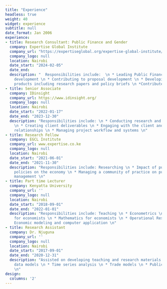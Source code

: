 ```yaml
---
title: "Experience"
headless: true
weight: 40
widget: experience
subtitle: null
date_format: Jan 2006
experience:
- title: Research Consultant: Public Finance and Gender
  company: Expertise Global Institute
  company_url: "https://expertiseglobal.org/expertise-global-institute/"
  company_logo: null
  location: Nairobi
  date_start: "2024-02-05"
  date_end: 
  description: "  Responsibilities include:  \n * Leading Public Finance Dashboard
    development \n * Contributing to proposal development \n * Developing knowledge
    products including research papers and policy briefs \n *Contribute to research on women in leadership in banking sector in Kenya \n" 
- title: Senior Associate
  company: IDinsight
  company_url: https://www.idinsight.org/
  company_logo: null
  location: Nairobi
  date_start: "2022-01-17"
  date_end: "2023-12-30"
  description: "Responsibilities include: \n * Conducting research and technical analyses
    \n * Creating client deliverables \n * Engaging with the client and managing client
    relationships \n * Managing project workflow and systems \n"
- title: Research Fellow
  company: EGCL Institute
  company_url: www.expertise.co.ke
  company_logo: null
  location: Nairobi
  date_start: "2021-06-01"
  date_end: "2021-11-30"
  description: "Responsibilities include: Researching \n * Impact of public finance
    policies on the economy \n * Managing a community of practice on public finance
    management \n"
- title: Part time Lecturer
  company: Kenyatta University
  company_url: ''
  company_logo: null
  location: Nairobi
  date_start: "2018-09-01"
  date_end: "2022-01-01"
  description: "Responsibilities include: Teaching \n * Econometrics \n * Statistics
    for economists \n * Mathematics for economists \n * Operational Research  \n *
    Economic modeling and computer application \n"
- title: Research Assistant
  company: Dr. Njuguna
  company_url: ''
  company_logo: null
  location: Nairobi
  date_start: "2017-09-01"
  date_end: "2020-12-31"
  description: "Assisted on developing teaching and research materials on:\n * Count
    data models \n * Time series analysis \n * Trade models \n * Public debt in Africa
    \n"
design:
  columns: '2'
---
```

